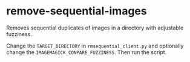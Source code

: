 # remove-sequential-images
Removes sequential duplicates of images in a directory with adjustable fuzziness.

Change the `TARGET_DIRECTORY` in `rmsequential_client.py` and optionally change the `IMAGEMAGICK_CONPARE_FUZZINESS`. Then run the script.
